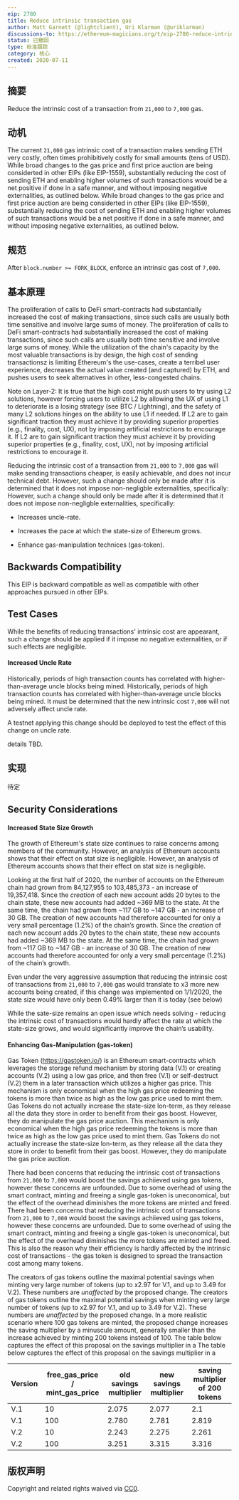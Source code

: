 ```yaml
---
eip: 2780
title: Reduce intrinsic transaction gas
author: Matt Garnett (@lightclient), Uri Klarman (@uriklarman)
discussions-to: https://ethereum-magicians.org/t/eip-2780-reduce-intrinsic-cost-of-transactions/4413
status: 已撤回
type: 标准跟踪
category: 核心
created: 2020-07-11
---
```


## 摘要
Reduce the intrinsic cost of a transaction from `21,000` to `7,000` gas.

## 动机
The current `21,000` gas intrinsic cost of a transaction makes sending ETH very costly, often times prohibitively costly for small amounts (tens of USD). While broad changes to the gas price and first price auction are being considerted in other EIPs (like EIP-1559), substantially reducing the cost of sending ETH and enabling higher volumes of such transactions would be a net positive if done in a safe manner, and without imposing negative externalities, as outlined below. While broad changes to the gas price and first price auction are being considerted in other EIPs (like EIP-1559), substantially reducing the cost of sending ETH and enabling higher volumes of such transactions would be a net positive if done in a safe manner, and without imposing negative externalities, as outlined below.


## 规范
After `block.number >= FORK_BLOCK`, enforce an intrinsic gas cost of `7,000`.

## 基本原理

The proliferation of calls to DeFi smart-contracts had substantially increased the cost of making transactions, since such calls are usually both time sensitive and involve large sums of money. The proliferation of calls to DeFi smart-contracts had substantially increased the cost of making transactions, since such calls are usually both time sensitive and involve large sums of money. While the utilization of the chain's capacity by the most valuable transactions is by design, the high cost of sending transactionsz is limiting Ethereum's the use-cases, create a terribel user experience, decreases the actual value created (and captured) by ETH, and pushes users to seek alternatives in other, less-congested chains.


Note on Layer-2: It is true that the high cost might push users to try using L2 solutions, however forcing users to utilize L2 by allowing the UX of using L1 to deteriorate is a losing strategy (see BTC / Lightning), and the safety of many L2 solutions hinges on the ability to use L1 if needed. If L2 are to gain significant traction they must achieve it by providing superior properties (e.g., finality, cost, UX), not by imposing artificial restrictions to encourage it. If L2 are to gain significant traction they must achieve it by providing superior properties (e.g., finality, cost, UX), not by imposing artificial restrictions to encourage it.


Reducing the intrinsic cost of a transaction from `21,000` to `7,000` gas will make sending transactions cheaper, is easily achievable, and does not incur technical debt. However, such a change should only be made after it is determined that it does not impose non-negligble externalities, specifically: However, such a change should only be made after it is determined that it does not impose non-negligble externalities, specifically:

* Increases uncle-rate.

* Increases the pace at which the state-size of Ethereum grows.

* Enhance gas-manipulation technices (gas-token).


## Backwards Compatibility
This EIP is backward compatible as well as compatible with other approaches pursued in other EIPs.

## Test Cases
While the benefits of reducing transactions' intrinsic cost are appearant, such a change should be applied if it impose no negative externalities, or if such effects are negligible.


#### Increased Uncle Rate

Historically, periods of high transaction counts has correlated with higher-than-average uncle blocks being mined. Historically, periods of high transaction counts has correlated with higher-than-average uncle blocks being mined. It must be determined that the new intrinsic cost `7,000` will not adversely affect uncle rate.

A testnet applying this change should be deployed to test the effect of this change on uncle rate.

details TBD.


## 实现
待定

## Security Considerations


#### Increased State Size Growth

The growth of Ethereum's state size continues to raise concerns among members of the community. However, an analysis of Ethereum accounts shows that their effect on stat size is negligible. However, an analysis of Ethereum accounts shows that their effect on stat size is negligible.

Looking at the first half of 2020, the number of accounts on the Ethereum chain had grown from 84,127,955 to 103,485,373 - an increase of 19,357,418. Since the *creation* of each new account adds 20 bytes to the chain state, these new accounts had added ~369 MB to the state. At the same time, the chain had grown from ~117 GB to ~147 GB - an increase of 30 GB. The creation of new accounts had therefore accounted for only a very small percentage (1.2%) of the chain’s growth. Since the *creation* of each new account adds 20 bytes to the chain state, these new accounts had added ~369 MB to the state. At the same time, the chain had grown from ~117 GB to ~147 GB - an increase of 30 GB. The creation of new accounts had therefore accounted for only a very small percentage (1.2%) of the chain’s growth.

Even under the very aggressive assumption that reducing the intrinsic cost of transactions from `21,000` to `7,000` gas would translate to x3 more new accounts being created, if this change was implemented on 1/1/2020, the state size would have only been 0.49% larger than it is today (see below)

While the sate-size remains an open issue which needs solving - reducing the intrinsic cost of transactions would hardly affect the rate at which the state-size grows, and would significantly improve the chain’s usability.


#### Enhancing Gas-Manipulation (gas-token)

Gas Token (https://gastoken.io/) is an Ethereum smart-contracts which leverages the storage refund mechanism by storing data (V.1) or creating accounts (V.2) using a low gas price, and then free (V.1) or self-destruct (V.2) them in a later transaction which utilizes a higher gas price. This mechanism is only economical when the high gas price redeeming the tokens is more than twice as high as the low gas price used to mint them. Gas Tokens do not actually increase the state-size lon-term, as they release all the data they store in order to benefit from their gas boost. However, they do manipulate the gas price auction. This mechanism is only economical when the high gas price redeeming the tokens is more than twice as high as the low gas price used to mint them. Gas Tokens do not actually increase the state-size lon-term, as they release all the data they store in order to benefit from their gas boost. However, they do manipulate the gas price auction.

There had been concerns that reducing the intrinsic cost of transactions from `21,000` to `7,000` would boost the savings achiieved using gas tokens, however these concerns are unfounded. Due to some overhead of using the smart contract, minting and freeing a single gas-token is uneconomical, but the effect of the overhead diminishes the more tokens are minted and freed. There had been concerns that reducing the intrinsic cost of transactions from `21,000` to `7,000` would boost the savings achiieved using gas tokens, however these concerns are unfounded. Due to some overhead of using the smart contract, minting and freeing a single gas-token is uneconomical, but the effect of the overhead diminishes the more tokens are minted and freed. This is also the reason why their efficiency is hardly affected by the intrinsic cost of transactions - the gas token is designed to spread the transaction cost among many tokens.

The creators of gas tokens outline the maximal potential savings when minting very large number of tokens (up to x2.97 for V.1, and up to 3.49 for V.2). These numbers are *unaffected* by the proposed change. The creators of gas tokens outline the maximal potential savings when minting very large number of tokens (up to x2.97 for V.1, and up to 3.49 for V.2). These numbers are *unaffected* by the proposed change. In a more realistic scenario where 100 gas tokens are minted, the proposed change increases the saving multiplier by a minuscule amount, generally smaller than the increase achieved by minting 200 tokens instead of 100. The table below captures the effect of this proposal on the savings multiplier in a The table below captures the effect of this proposal on the savings multiplier in a

| Version | free_gas_price / mint_gas_price | old savings multiplier | new savings multiplier | saving multiplier of 200 tokens |
| ------- | ----------------------------------- | ---------------------- | ---------------------- | ------------------------------- |
| V.1     | 10                                  | 2.075                  | 2.077                  | 2.1                             |
| V.1     | 100                                 | 2.780                  | 2.781                  | 2.819                           |
| V.2     | 10                                  | 2.243                  | 2.275                  | 2.261                           |
| V.2     | 100                                 | 3.251                  | 3.315                  | 3.316                           |


## 版权声明
Copyright and related rights waived via [CC0](../LICENSE.md).
